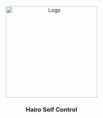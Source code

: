 <!-- PROJECT LOGO -->
<br />
<p align="center">
  <a href="https://github.com/vanityterrorist/vanity-sniper-self-control">
    <img src="https://cdn.discordapp.com/attachments/1416168574128750714/1416900177297408000/Adsz.png?ex=68c8869f&is=68c7351f&hm=8f217395a54894820747c8eef4e72ecf82361e1307a3ce7e5d79766eff7a3818&" alt="Logo" width="250" height="250">
  </a>

  <h3 align="center">Hairo Self Control</h3>
</p>
